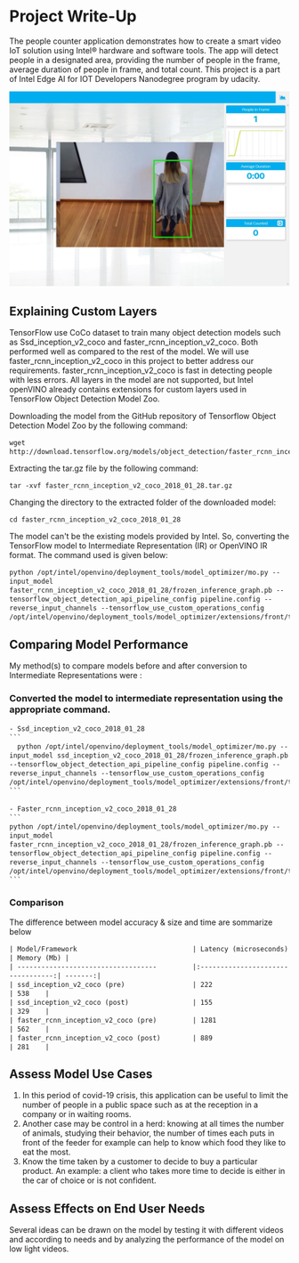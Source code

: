 # Project Write-Up

The people counter application demonstrates how to create a smart video IoT solution using Intel® hardware and software tools. The app will detect people in a designated area, providing the number of people in the frame, average duration of people in frame, and total count. This project is a part of Intel Edge AI for IOT Developers Nanodegree program by udacity.

![screenshot_1](./images/people-counter-screenshot-001.jpg)

## Explaining Custom Layers
TensorFlow use CoCo dataset to train many object detection models such as Ssd_inception_v2_coco and faster_rcnn_inception_v2_coco. Both performed well as compared to the rest of the model. We will use faster_rcnn_inception_v2_coco in this project to better address our requirements. faster_rcnn_inception_v2_coco is fast in detecting people with less errors. All layers in the model are not supported, but Intel openVINO already contains extensions for custom layers used in TensorFlow Object Detection Model Zoo.

Downloading the model from the GitHub repository of Tensorflow Object Detection Model Zoo by the following command:

```
wget http://download.tensorflow.org/models/object_detection/faster_rcnn_inception_v2_coco_2018_01_28.tar.gz
```
Extracting the tar.gz file by the following command:

```
tar -xvf faster_rcnn_inception_v2_coco_2018_01_28.tar.gz
```
Changing the directory to the extracted folder of the downloaded model:

```
cd faster_rcnn_inception_v2_coco_2018_01_28
```
The model can't be the existing models provided by Intel. So, converting the TensorFlow model to Intermediate Representation (IR) or OpenVINO IR format. The command used is given below:

```
python /opt/intel/openvino/deployment_tools/model_optimizer/mo.py --input_model faster_rcnn_inception_v2_coco_2018_01_28/frozen_inference_graph.pb --tensorflow_object_detection_api_pipeline_config pipeline.config --reverse_input_channels --tensorflow_use_custom_operations_config /opt/intel/openvino/deployment_tools/model_optimizer/extensions/front/tf/faster_rcnn_support.json
```
## Comparing Model Performance

My method(s) to compare models before and after conversion to Intermediate Representations
were : 
### Converted the model to intermediate representation using the appropriate command.
    - Ssd_inception_v2_coco_2018_01_28
    ```
      python /opt/intel/openvino/deployment_tools/model_optimizer/mo.py --input_model ssd_inception_v2_coco_2018_01_28/frozen_inference_graph.pb --tensorflow_object_detection_api_pipeline_config pipeline.config --reverse_input_channels --tensorflow_use_custom_operations_config /opt/intel/openvino/deployment_tools/model_optimizer/extensions/front/tf/ssd_v2_support.json
    ```

    - Faster_rcnn_inception_v2_coco_2018_01_28
    ```
    python /opt/intel/openvino/deployment_tools/model_optimizer/mo.py --input_model faster_rcnn_inception_v2_coco_2018_01_28/frozen_inference_graph.pb --tensorflow_object_detection_api_pipeline_config pipeline.config --reverse_input_channels --tensorflow_use_custom_operations_config /opt/intel/openvino/deployment_tools/model_optimizer/extensions/front/tf/faster_rcnn_support.json
    ```
### Comparison
  The difference between model accuracy & size and time are sommarize below 

    | Model/Framework                             | Latency (microseconds)            | Memory (Mb) |
    | -----------------------------------         |:---------------------------------:| -------:|
    | ssd_inception_v2_coco (pre)                 | 222                               | 538    |
    | ssd_inception_v2_coco (post)                | 155                               | 329    |
    | faster_rcnn_inception_v2_coco (pre)         | 1281                              | 562    |
    | faster_rcnn_inception_v2_coco (post)        | 889                               | 281    |

## Assess Model Use Cases

1. In this period of covid-19 crisis, this application can be useful to limit the number of people in a public space such as at the reception in a company or in waiting rooms.
2. Another case may be control in a herd: knowing at all times the number of animals, studying their behavior, the number of times each puts in front of the feeder for example can help to know which food they like to eat the most.
3. Know the time taken by a customer to decide to buy a particular product. An example: a client who takes more time to decide is either in the car of choice or is not confident.


## Assess Effects on End User Needs

Several ideas can be drawn on the model by testing it with different videos and according to needs and by analyzing the performance of the model on low light videos.


